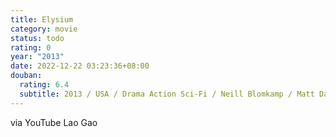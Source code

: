 ```yaml
---
title: Elysium
category: movie
status: todo
rating: 0
year: "2013"
date: 2022-12-22 03:23:36+08:00
douban:
  rating: 6.4
  subtitle: 2013 / USA / Drama Action Sci-Fi / Neill Blomkamp / Matt Damon Jodie Foster
---
```


via YouTube Lao Gao
